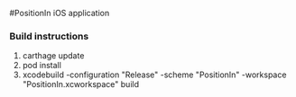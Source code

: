 #PositionIn iOS application


### Build instructions

1. carthage update
2. pod install
3. xcodebuild -configuration "Release" -scheme "PositionIn" -workspace "PositionIn.xcworkspace" build 